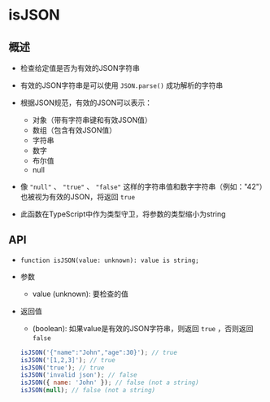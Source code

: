 # isJSON

## 概述

+ 检查给定值是否为有效的JSON字符串

+ 有效的JSON字符串是可以使用 `JSON.parse()` 成功解析的字符串
+ 根据JSON规范，有效的JSON可以表示：

  + 对象（带有字符串键和有效JSON值）
  + 数组（包含有效JSON值）
  + 字符串
  + 数字
  + 布尔值
  + null

+ 像 `"null"` 、 `"true"` 、 `"false"` 这样的字符串值和数字字符串（例如："42"）也被视为有效的JSON，将返回 `true`

+ 此函数在TypeScript中作为类型守卫，将参数的类型缩小为string

## API

+ `function isJSON(value: unknown): value is string;`

+ 参数

  + value (unknown): 要检查的值

+ 返回值

  + (boolean): 如果value是有效的JSON字符串，则返回 `true` ，否则返回 `false`

  ```js
  isJSON('{"name":"John","age":30}'); // true
  isJSON('[1,2,3]'); // true
  isJSON('true'); // true
  isJSON('invalid json'); // false
  isJSON({ name: 'John' }); // false (not a string)
  isJSON(null); // false (not a string)
  ```

